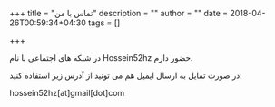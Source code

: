 +++
title = "تماس با من"
description = ""
author = ""
date = 2018-04-26T00:59:34+04:30
tags = []

+++

در شبکه های اجتماعی با نام Hossein52hz حضور دارم.

در صورت تمایل به ارسال ایمیل هم می تونید از آدرس زیر استفاده کنید:

hossein52hz[at]gmail[dot]com